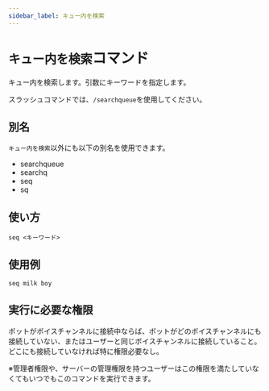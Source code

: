 ```yaml
---
sidebar_label: キュー内を検索
---
```

# `キュー内を検索`コマンド
キュー内を検索します。引数にキーワードを指定します。

スラッシュコマンドでは、`/searchqueue`を使用してください。

## 別名
`キュー内を検索`以外にも以下の別名を使用できます。

- searchqueue
- searchq
- seq
- sq

## 使い方
```
seq <キーワード>
```

## 使用例
```
seq milk boy
```


## 実行に必要な権限
ボットがボイスチャンネルに接続中ならば、ボットがどのボイスチャンネルにも接続していない、またはユーザーと同じボイスチャンネルに接続していること。どこにも接続していなければ特に権限必要なし。

※管理者権限や、サーバーの管理権限を持つユーザーはこの権限を満たしていなくてもいつでもこのコマンドを実行できます。
  
